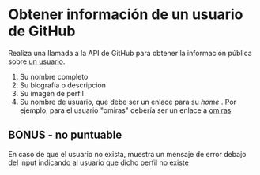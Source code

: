 # Obtener información de un usuario de GitHub

Realiza una llamada a la API de GitHub para obtener la información pública sobre [un usuario](https://docs.github.com/es/rest/users/users?apiVersion=2022-11-28#get-a-user). 

1. Su nombre completo
2. Su biografía o descripción
3. Su imagen de perfil
4. Su nombre de usuario, que debe ser un enlace para su _home_ . Por ejemplo, para el usuario "omiras" debería ser un enlace a [omiras](https://github.com/omiras)

## BONUS - no puntuable

En caso de que el usuario no exista, muestra un mensaje de error debajo del input indicando al usuario que dicho perfil no existe
